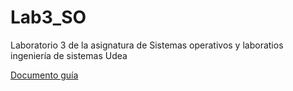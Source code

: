 # Lab3_SO
Laboratorio 3 de la asignatura de Sistemas operativos y laboratios ingeniería de sistemas Udea

[Documento guía](https://docs.google.com/document/d/1XTyIWSTN3SjTvzNtWrbXYFHgCfro4-QLti6oBtim2U0/edit?tab=t.0#heading=h.ixcc4ve701lz)